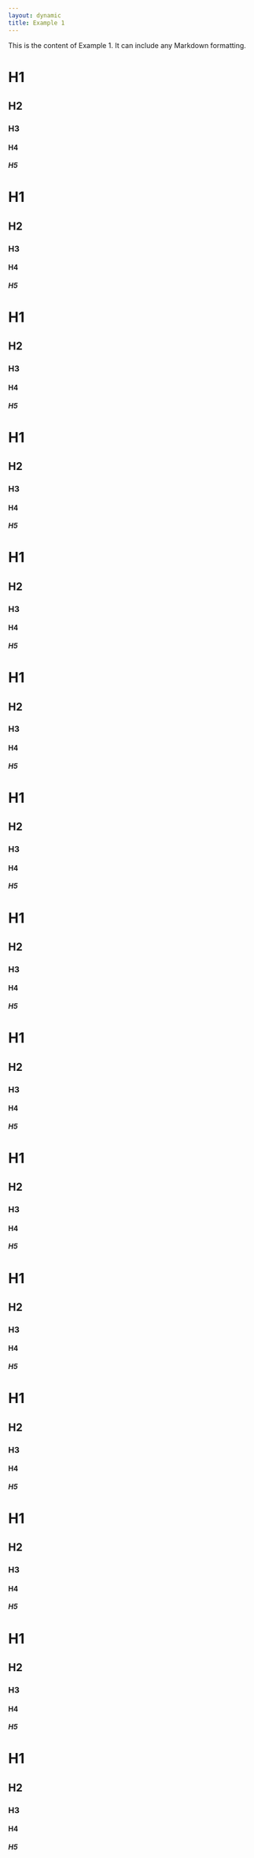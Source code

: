 ```yaml
---
layout: dynamic
title: Example 1
---
```

This is the content of Example 1. It can include any Markdown formatting.

# H1
## H2
### H3
#### H4
##### H5
# H1
## H2
### H3
#### H4
##### H5
# H1
## H2
### H3
#### H4
##### H5
# H1
## H2
### H3
#### H4
##### H5
# H1
## H2
### H3
#### H4
##### H5
# H1
## H2
### H3
#### H4
##### H5
# H1
## H2
### H3
#### H4
##### H5
# H1
## H2
### H3
#### H4
##### H5
# H1
## H2
### H3
#### H4
##### H5
# H1
## H2
### H3
#### H4
##### H5
# H1
## H2
### H3
#### H4
##### H5
# H1
## H2
### H3
#### H4
##### H5
# H1
## H2
### H3
#### H4
##### H5
# H1
## H2
### H3
#### H4
##### H5
# H1
## H2
### H3
#### H4
##### H5
